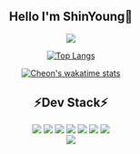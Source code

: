 <div align="center">
 
## Hello I'm ShinYoung:wave:

<!--hits 방문자수-->
<a href="https://hits.seeyoufarm.com"><img src="https://hits.seeyoufarm.com/api/count/incr/badge.svg?url=https%3A%2F%2Fgithub.com%2FAssembleCat&count_bg=%232B42B2&title_bg=%23090909&icon=&icon_color=%23E7E7E7&title=hits&edge_flat=false"/></a>

 <!--Most Used Lang-->
[![Top Langs](https://github-readme-stats.vercel.app/api/top-langs/?username=AssembleCat&langs_count=8&layout=compact&card_width=500&count_private=true&exclude_repo=Simple_RPG&show_icons=true&title_color=ffab73&text_color=fffecf&icon_color=ffab73&bg_color=433647)](https://github.com/anuraghazra/github-readme-stats)
 
[![Cheon's wakatime stats](https://github-readme-stats.vercel.app/api/wakatime?username=Cheon&layout=compact&langs_count=8&range=all_time&show_icons=true&title_color=ffab73&text_color=fffecf&icon_color=ffab73&bg_color=433647)](https://github.com/anuraghazra/github-readme-stats)
 
## ⚡Dev Stack⚡
<!--https://simpleicons.org/-->
<!--Icons-->
 <div>
  <img src="https://img.shields.io/badge/Spring-6DB33F?style=flat-square&logo=Spring&logoColor=white"/>
  <img src="https://img.shields.io/badge/Kotlin-7F52FF?style=flat-square&logo=Kotlin&logoColor=white"/>
  <img src="https://img.shields.io/badge/React-00AFF0?style=flat-square&logo=React&logoColor=white"/>
  <img src="https://img.shields.io/badge/TypeScript-3178C6?style=flat-square&logo=TypeScript&logoColor=white"/>
  <img src="https://img.shields.io/badge/Gradle-02303A?style=flat-square&logo=Gradle&logoColor=white"/>
  <img src="https://img.shields.io/badge/Docker-2496ED?style=flat-square&logo=Docker&logoColor=white"/>
  <img src="https://img.shields.io/badge/Prometheus-E6522C?style=flat-square&logo=Prometheus&logoColor=white"/>
 </div>
 <div>
    <a href="https://recondite-orange-10c.notion.site/In-My-Brain-6048496dc81b453aa9aeee5ab859802a" target="_blank"><img src="https://img.shields.io/badge/Come to my Notion Blog!-000000?style=Notion&logo=Notion&logoColor=white"/></a>
 </div>
</div>

